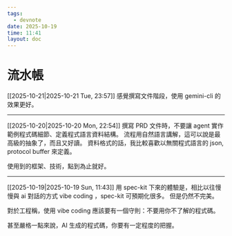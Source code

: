 ```yaml
---
tags:
  - devnote
date: 2025-10-19
time: 11:41
layout: doc
---
```


# 流水帳

<DocDate :date="$frontmatter.date" />

[[2025-10-21|2025-10-21 Tue, 23:57]]
感覺撰寫文件階段，使用 gemini-cli 的效果更好。

---

[[2025-10-20|2025-10-20 Mon, 22:54]]
撰寫 PRD 文件時，不要讓 agent 實作範例程式碼細節、定義程式語言資料結構。
流程用自然語言講解，這可以說是最高級的抽象了，而且又好讀。
資料格式的話，我比較喜歡以無關程式語言的 json, protocol buffer 來定義。

使用到的框架、技術，點到為止就好。

---

[[2025-10-19|2025-10-19 Sun, 11:43]]
用 spec-kit 下來的體驗是，相比以往慢慢與 ai 對話的方式 vibe coding ，spec-kit 可預期化很多。
但是仍然不完美。

對於工程稱，使用 vibe coding 應該要有一個守則：不要用你不了解的程式碼。

甚至嚴格一點來說，AI 生成的程式碼，你要有一定程度的把握。


